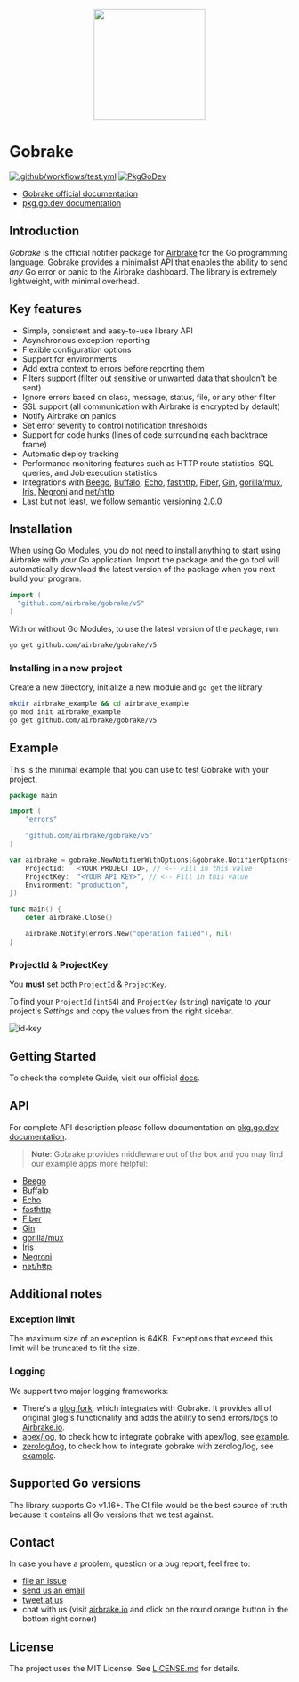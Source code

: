 <p align="center">
  <img src="https://airbrake-github-assets.s3.amazonaws.com/brand/airbrake-full-logo.png" width="200">
</p>

# Gobrake

[![.github/workflows/test.yml](https://github.com/airbrake/gobrake/actions/workflows/test.yml/badge.svg?branch=master)](https://github.com/airbrake/gobrake/actions/workflows/test.yml)
[![PkgGoDev](https://pkg.go.dev/badge/airbrake/gobrake)][docs]

* [Gobrake official documentation][docs-official]
* [pkg.go.dev documentation][docs]

## Introduction

_Gobrake_ is the official notifier package for [Airbrake][airbrake.io] for the
Go programming language. Gobrake provides a minimalist API that enables the
ability to send _any_ Go error or panic to the Airbrake dashboard. The library
is extremely lightweight, with minimal overhead.

## Key features

* Simple, consistent and easy-to-use library API
* Asynchronous exception reporting
* Flexible configuration options
* Support for environments
* Add extra context to errors before reporting them
* Filters support (filter out sensitive or unwanted data that shouldn't be sent)
* Ignore errors based on class, message, status, file, or any other filter
* SSL support (all communication with Airbrake is encrypted by default)
* Notify Airbrake on panics
* Set error severity to control notification thresholds
* Support for code hunks (lines of code surrounding each backtrace frame)
* Automatic deploy tracking
* Performance monitoring features such as HTTP route statistics, SQL queries,
  and Job execution statistics
* Integrations with [Beego][beego], [Buffalo][buffalo], [Echo][echo], [fasthttp][fasthttp], [Fiber][fiber],
[Gin][gin], [gorilla/mux][gorilla], [Iris][iris], [Negroni][negroni] and [net/http][nethttp]
* Last but not least, we follow [semantic versioning 2.0.0][semver2]

## Installation

When using Go Modules, you do not need to install anything to start using Airbrake with your Go application. Import the package and the go tool will automatically download the latest version of the package when you next build your program.

```go
import (
  "github.com/airbrake/gobrake/v5"
)
```

With or without Go Modules, to use the latest version of the package, run:

```sh
go get github.com/airbrake/gobrake/v5
```

### Installing in a new project

Create a new directory, initialize a new module and `go get` the library:

```sh
mkdir airbrake_example && cd airbrake_example
go mod init airbrake_example
go get github.com/airbrake/gobrake/v5
```

## Example

This is the minimal example that you can use to test Gobrake with your project.

```go
package main

import (
    "errors"

    "github.com/airbrake/gobrake/v5"
)

var airbrake = gobrake.NewNotifierWithOptions(&gobrake.NotifierOptions{
    ProjectId:   <YOUR PROJECT ID>, // <-- Fill in this value
    ProjectKey:  "<YOUR API KEY>", // <-- Fill in this value
    Environment: "production",
})

func main() {
    defer airbrake.Close()

    airbrake.Notify(errors.New("operation failed"), nil)
}
```

### ProjectId & ProjectKey

You **must** set both `ProjectId` & `ProjectKey`.

To find your `ProjectId` (`int64`) and `ProjectKey` (`string`) navigate to your
project's _Settings_ and copy the values from the right sidebar.

![id-key][project-idkey]

## Getting Started

To check the complete Guide, visit our official [docs][docs-official].

## API

For complete API description please follow documentation on [pkg.go.dev
documentation][docs].

> **Note**: Gobrake provides middleware out of
the box and you may find our example apps more helpful:

* [Beego](examples/beego)
* [Buffalo](examples/buffalo)
* [Echo](examples/echo)
* [fasthttp](examples/fasthttp)
* [Fiber](examples/fiber)
* [Gin](examples/gin)
* [gorilla/mux](examples/gorilla)
* [Iris](examples/iris)
* [Negroni](examples/negroni)
* [net/http](examples/http)

## Additional notes

### Exception limit

The maximum size of an exception is 64KB. Exceptions that exceed this limit
will be truncated to fit the size.

### Logging

We support two major logging frameworks:

* There's a [glog fork][glog], which integrates with Gobrake. It provides all of
original glog's functionality and adds the ability to send errors/logs to
[Airbrake.io][airbrake.io].
* [apex/log][apexlog], to check how to integrate gobrake with apex/log, see [example](examples/apexlog).
* [zerolog/log][zerolog], to check how to integrate gobrake with zerolog/log, see [example](examples/zerolog).

## Supported Go versions

The library supports Go v1.16+. The CI file would be the best source of truth
because it contains all Go versions that we test against.

## Contact

In case you have a problem, question or a bug report, feel free to:

* [file an issue][issues]
* [send us an email](mailto:support@airbrake.io)
* [tweet at us][twitter]
* chat with us (visit [airbrake.io][airbrake.io] and click on the round orange
    button in the bottom right corner)

## License

The project uses the MIT License. See [LICENSE.md](https://github.com/airbrake/gobrake/blob/master/LICENSE.md) for details.

[airbrake.io]: https://airbrake.io
[docs-official]: https://docs.airbrake.io/docs/platforms/go-lang/
[docs]: https://pkg.go.dev/github.com/airbrake/gobrake/v5
[docs/performance]: https://docs.airbrake.io/docs/overview/apm/#monitoring-go-apps
[beego]: https://github.com/beego/beego
[buffalo]: https://github.com/gobuffalo/buffalo
[echo]: https://github.com/labstack/echo
[fasthttp]: https://github.com/valyala/fasthttp
[fiber]: https://github.com/gofiber/fiber
[gin]: https://github.com/gin-gonic/gin
[gorilla]: https://github.com/gorilla/mux
[iris]: https://github.com/kataras/iris
[negroni]: https://github.com/urfave/negroni
[nethttp]: https://pkg.go.dev/net/http
[semver2]: http://semver.org/spec/v2.0.0.html
[go-mod]: https://github.com/golang/go/wiki/Modules
[project-idkey]: https://s3.amazonaws.com/airbrake-github-assets/gobrake/project-id-key.png
[issues]: https://github.com/airbrake/gobrake/issues
[twitter]: https://twitter.com/airbrake
[glog]: https://github.com/airbrake/glog
[apexlog]: https://github.com/apex/log
[zerolog]: https://github.com/rs/zerolog
